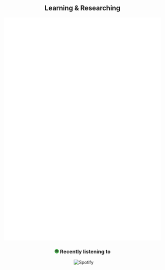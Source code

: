 <div align="center">
  <h2> Learning & Researching </h2>
  <img src="github-metrics.svg" alt="Cool metrics"/>
<h3> <img height="14" width="14" src="https://raw.githubusercontent.com/CxrlosKenobi/CxrlosKenobi/main/assets/icons/spotify-icon.png"/>  Recently listening to </h3>
<tr>
  
&nbsp; ![Spotify](https://spotify-listeningto-90qdge6l6-ken0bi.vercel.app/api/spotify?background_color=171516#gh-light-mode-only)

<td>
</div>
